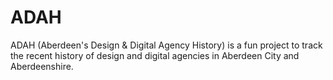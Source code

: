 # ADAH
ADAH (Aberdeen's Design &amp; Digital Agency History) is a fun project to track the recent history of design and digital agencies in Aberdeen City and Aberdeenshire.
